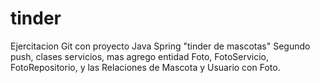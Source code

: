# tinder
Ejercitacion Git con proyecto Java Spring "tinder de mascotas"
Segundo push, clases servicios, mas agrego entidad Foto, FotoServicio, FotoRepositorio, y las Relaciones de Mascota y Usuario con Foto.
